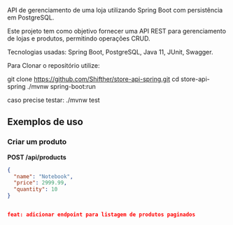 API de gerenciamento de uma loja utilizando Spring Boot com persistência em PostgreSQL.

Este projeto tem como objetivo fornecer uma API REST para gerenciamento de lojas e produtos, permitindo operações CRUD.

Tecnologias usadas: Spring Boot, PostgreSQL, Java 11, JUnit, Swagger.

Para Clonar o repositório utilize:

git clone https://github.com/Shifther/store-api-spring.git
cd store-api-spring
./mvnw spring-boot:run


caso precise testar:
./mvnw test


## Exemplos de uso
### Criar um produto
**POST /api/products**
```json
{
  "name": "Notebook",
  "price": 2999.99,
  "quantity": 10
}


feat: adicionar endpoint para listagem de produtos paginados
